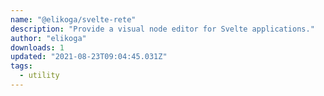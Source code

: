 ```yaml
---
name: "@elikoga/svelte-rete"
description: "Provide a visual node editor for Svelte applications."
author: "elikoga"
downloads: 1
updated: "2021-08-23T09:04:45.031Z"
tags: 
  - utility
---
```

